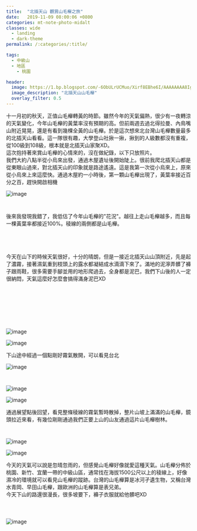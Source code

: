 ```yaml
---
title:  "北插天山 觀賞山毛櫸之旅"
date:   2019-11-09 08:00:06 +0800
categories: mt-note-photo-midalt
classes: wide
  - landing
  - dark-theme
permalink: /:categories/:title/

tags:
  - 中級山
  - 地區
    - 桃園

header:
  image: https://1.bp.blogspot.com/-6ObULrUCMuo/Xirf8EBhe6I/AAAAAAAA8Ig/9h-_sjEHJRsNPuLP_3Ltxgsf9Rhtf7lqACKgBGAsYHg/s1600/_MG_3538.JPG
  image_description: "北插天山山毛櫸"
  overlay_filter: 0.5
---
```


十一月初的秋天，正值山毛櫸轉黃的時節。雖然今年的天氣偏熱，很少有一夜轉涼的天氣變化，今年山毛櫸的黃葉率沒有預期的高。但前兩週去過北得拉曼、內鳥嘴山附近晃晃，還是有看到幾棵全黃的山毛櫸。於是這次想來北台灣山毛櫸數量最多的北插天山看看。這一隊很有趣，大學登山社揪一揪，揪到的人級數都沒有重複，從100級到108級，根本就是北插天山家聚XD。  
這次抱持著來賞山毛櫸的心情來的，沒在做紀錄，以下只放照片。  
我們大約八點半從小烏來出發，通過木屋遺址後開始陡上。很前我爬北插天山都是從東眼山過來，對北插天山的印象就是路途遙遠。這是我第一次從小烏來上，原來從小烏來上來這麼快。通過木屋約一小時後，第一顆山毛櫸出現了，黃葉率接近百分之百，趕快開啟相機

![image](https://1.bp.blogspot.com/-CLMauJSv5Z4/XirZgW3ECJI/AAAAAAAA8DM/VJ2jsdEod4o9BJx4rFQKGBZMcTufZOcQwCLcBGAsYHQ/s1600/_MG_3380.JPG)


<figure style="width: 47%" class="align-left">
  <img src="https://1.bp.blogspot.com/-CIqQS7GYiO0/Xhc3z4PIExI/AAAAAAAA7NA/OTe_YNsm2ggPu-0nFEpNsypKC6iEyKhxQCLcBGAsYHQ/s1600/_MG_3384.JPG" alt="">
  <figcaption> </figcaption>
</figure> 
<figure style="width: 47%" class="align-right">
  <img src="https://1.bp.blogspot.com/-ZOieRJoSwXk/Xhc5RWnalXI/AAAAAAAA7NM/S9o7-8TJe7Igs3t5R3DSZ6v-rxMsxB9EwCLcBGAsYHQ/s1600/_MG_3388.JPG" alt="">
  <figcaption> </figcaption>
</figure> 


後來我發現我錯了，我低估了今年山毛櫸的"花況"。越往上走山毛櫸越多，而且每一棵黃葉率都接近100%。稜線的兩側都是山毛櫸。

<figure style="width: 47%" class="align-left">
  <img src="https://1.bp.blogspot.com/-SEmGFgMOdPU/XirhxY7N1rI/AAAAAAAA8I4/b-ssRx-zV7gAMn3c_rLe0hMCc1kXCBOjwCKgBGAsYHg/s1600/_MG_3426.JPG" alt="">
  <figcaption> </figcaption>
</figure> 
<figure style="width: 47%" class="align-right">
  <img src="https://1.bp.blogspot.com/-NF97tsFLhNk/Xirh090WxNI/AAAAAAAA8I8/lT1PBXDy-nQGb-hrPZHTtJjEFLczTVGTwCKgBGAsYHg/s1600/_MG_3457.JPG" alt="">
  <figcaption> </figcaption>
</figure> 
<figure style="width: 47%" class="align-right">
  <img src="https://1.bp.blogspot.com/-ms3YoNjnqy4/XirhgzL8wzI/AAAAAAAA8Iw/dfj8tMVDpOMDtvaw7GVd_9ee7OH6Jc3XACKgBGAsYHg/s1600/_MG_3430.JPG" alt="">
  <figcaption> </figcaption>
</figure> 

<figure class="align-center">
  <img src="https://1.bp.blogspot.com/-RtPk6BTgyI0/Xhc6Xh7HsNI/AAAAAAAA7NY/a6Dk6Y1dtxUtJrQtS7OU9oxSu_M3hSAMgCLcBGAsYHQ/s1600/_MG_3415.JPG" alt="">
  <figcaption> </figcaption>
</figure> 

今天在山下的時候天氣很好，十分的晴朗，但是一接近北插天山山頂附近，先是起了濃霧，接著濕氣重到枝頭上的露水都凝結成水滴滴下來了。滿地的泥濘弄髒了褲子跟雨鞋，很多需要手腳並用的地形爬過去，全身都是泥巴，我們下山後的人一定很納悶，天氣這麼好怎麼會搞得滿身泥巴XD

<figure style="width: 47%" class="align-left">
  <img src="https://1.bp.blogspot.com/-Gl6QmzAbQBw/Xhc_d81ctcI/AAAAAAAA7N8/bjZ5KDgYJHEzZy_Xls2pu8D4eDHE1AMxACLcBGAsYHQ/s1600/_MG_3458.JPG" alt="">
  <figcaption> </figcaption>
</figure> 
<figure style="width: 47%" class="align-right">
  <img src="https://1.bp.blogspot.com/-MYaFYzGgjyA/XhdAwTo1_aI/AAAAAAAA7OI/Pqw2s0TQhmkI-38EB-tiJgGaPyaXcsoOwCLcBGAsYHQ/s1600/_MG_3459.JPG" alt="">
  <figcaption> </figcaption>
</figure> 
<figure style="width: 47%" class="align-right">
  <img src="https://1.bp.blogspot.com/-Q0kIKhfEq40/XhdDdks2yNI/AAAAAAAA7Oc/pinB1NwdXkUuuuwMdWMJOt_IN9qY3BRTQCLcBGAsYHQ/s1600/_MG_3497.JPG" alt="">
  <figcaption> </figcaption>
</figure> 

<figure class="align-center">
  <img src="https://1.bp.blogspot.com/-4Jp8ioTgCgg/XhdBir13xXI/AAAAAAAA7OQ/Sv5h0qeTjisatL2ygsTan02sG3L0tVx5QCLcBGAsYHQ/s1600/_MG_3466.JPG" alt="">
  <figcaption> </figcaption>
</figure> 

<figure style="width: 47%" class="align-left">
  <img src="https://1.bp.blogspot.com/-Q0kIKhfEq40/XhdDdks2yNI/AAAAAAAA7Oc/pinB1NwdXkUuuuwMdWMJOt_IN9qY3BRTQCLcBGAsYHQ/s1600/_MG_3497.JPG" alt="">
  <figcaption> </figcaption>
</figure> 
<figure style="width: 47%" class="align-right">
  <img src="https://1.bp.blogspot.com/-mataafITMfE/XhdEugSDE_I/AAAAAAAA7Oo/DFoH3zvQpVo-uKhVn9UwzSrJDx-ep9e0gCLcBGAsYHQ/s1600/_MG_3498.JPG" alt="">
  <figcaption> </figcaption>
</figure> 

<figure style="width: 47%" class="align-left">
  <img src="https://1.bp.blogspot.com/-qBx1TTbg-qA/XirvuePsqEI/AAAAAAAA8Jc/BnBQL8Lw8o8SV-YdtLsWtQUrdX_V7gRoQCKgBGAsYHg/s1600/_MG_3472.JPG" alt="">
  <figcaption> </figcaption>
</figure> 
<figure style="width: 47%" class="align-right">
  <img src="https://1.bp.blogspot.com/-jo5q39tR2KQ/XirvuXDmNuI/AAAAAAAA8Jc/_NBHAL3kvWMV0OlfqepzmSxA31aa7wnHQCKgBGAsYHg/s1600/_MG_3484.JPG" alt="">
  <figcaption> </figcaption>
</figure> 


![image](https://1.bp.blogspot.com/-g32wgVI7AbM/XirVO7FWXLI/AAAAAAAA8DA/wkbywlB9gcQZ512WimlFS6f1V2fNDm8UgCLcBGAsYHQ/s1600/_MG_3512.JPG)

![image](https://1.bp.blogspot.com/-tkGDVPkyepY/XhdJ3Rw0tMI/AAAAAAAA7PI/mmqpeiGJOAAB5VtavQ7V-s1I5yOb-nz_wCLcBGAsYHQ/s1600/_MG_3528.JPG)

下山途中經過一個點剛好霧氣散開，可以看見台北

![image](https://1.bp.blogspot.com/-EhY1P2bBkq0/XhdKMOcOFcI/AAAAAAAA7PQ/Wltt5unhFA4IAhO1E03aUP2_XqiEbrkTQCLcBGAsYHQ/s1600/_MG_3537.JPG)

<figure style="width: 47%" class="align-left">
  <img src="https://1.bp.blogspot.com/-fLwEnOswHrI/XirwnUwAvtI/AAAAAAAA8Jw/CACk79JhGgoKeX0rGdD6Mya3nRmi9AYIQCKgBGAsYHg/s1600/_MG_3534.JPG" alt="">
  <figcaption> </figcaption>
</figure> 
<figure style="width: 47%" class="align-right">
  <img src="https://1.bp.blogspot.com/-0VsPH6Uk-mE/XirwK7XILnI/AAAAAAAA8Jk/xy3OZO4O_a4LV0OuRQ359ASKk3o-4gFywCKgBGAsYHg/s1600/_MG_3533.JPG" alt="">
  <figcaption> </figcaption>
</figure> 

![image](https://1.bp.blogspot.com/-0VsPH6Uk-mE/XirwK7XILnI/AAAAAAAA8Jk/xy3OZO4O_a4LV0OuRQ359ASKk3o-4gFywCKgBGAsYHg/s1600/_MG_3533.JPG)

![image](https://1.bp.blogspot.com/-rBDqx79TxBQ/XhdMgtlWmoI/AAAAAAAA7Pc/bWYSWhliqUMa5S_SoHZ96jqld81kbPkjwCLcBGAsYHQ/s1600/_MG_3538.JPG)

通過展望點後回望，看見整條稜線的霧氣暫時散掉，整片山坡上滿滿的山毛櫸，鏡頭拉近來看，有幾位剛剛通過我們正要上山的山友通過這片山毛櫸樹林。

<figure style="width: 47%" class="align-left">
  <img src="https://1.bp.blogspot.com/-abygctu0Z-Y/XirxW9B277I/AAAAAAAA8KA/9LcQ4FeS4bocwAowRDphE2wFOn2SDm9NACKgBGAsYHg/s1600/_MG_3558.JPG" alt="">
  <figcaption> </figcaption>
</figure> 
<figure style="width: 47%" class="align-right">
  <img src="https://1.bp.blogspot.com/-OsJWRLe0Hn4/XirxW_l4ApI/AAAAAAAA8KA/_u19KAQt8m456yVhThS5docAxjAw4A2SgCKgBGAsYHg/s1600/_MG_3563.JPG" alt="">
  <figcaption> </figcaption>
</figure> 

![image](https://1.bp.blogspot.com/-istXnqnzTW4/XirxWyeTBVI/AAAAAAAA8KA/2NcIXeo8hPo2S6Egv8dHRyMtQ_sff3qegCKgBGAsYHg/s1600/_MG_3574.JPG)

![image](https://1.bp.blogspot.com/-rq8MeRByp10/XirxW72yN2I/AAAAAAAA8KA/us2xKvO9XjUNlLDlz2fgCrbOgaMl48pxACKgBGAsYHg/s1600/_MG_3542.JPG)

今天的天氣可以說是忽晴忽雨的，但感覺山毛櫸好像就愛這種天氣。山毛櫸分佈於桃園、新竹、宜蘭一帶的中級山區，通常找在海拔1500公尺以上的稜線上，好像濕冷的環境就可以看見山毛櫸的蹤跡。台灣的山毛櫸算是冰河孑遺生物，又稱台灣水青岡、早田山毛櫸，跟歐洲的山毛櫸算是表兄弟。  
今天下山的路還很漫長，很多坡要下，褲子衣服就給他髒吧XD



<figure style="width: 47%" class="align-left">
  <img src="https://1.bp.blogspot.com/-Gc_CYhLVQkg/XhdOGhTFP9I/AAAAAAAA7Ps/0cBaJleUhIQmT6wM_mOj8m1BSIpmMKnfgCLcBGAsYHQ/s1600/_MG_3607.JPG" alt="">
  <figcaption> </figcaption>
</figure> 
<figure style="width: 47%" class="align-right">
  <img src="https://1.bp.blogspot.com/-2kh8Be0CJ5E/XiryhspXMzI/AAAAAAAA8KM/sGqBXl8oTtQ1pSvJNwdEuFId1DDpE1xRwCKgBGAsYHg/s1600/_MG_3598.JPG" alt="">
  <figcaption> </figcaption>
</figure> 
<figure style="width: 47%" class="align-right">
  <img src="https://1.bp.blogspot.com/-_IPKDB31Log/XiryhuFjC7I/AAAAAAAA8KM/bNCEGvq72p4P4sKUVdyasix2-LSDlWUuACKgBGAsYHg/s1600/_MG_3600.JPG" alt="">
  <figcaption> </figcaption>
</figure> 

![image](https://1.bp.blogspot.com/-it0M5yXGUXk/XiryhqZVLdI/AAAAAAAA8KM/s2jBni_X9CsSbWWeHrGcEA7rssl1V6kBQCKgBGAsYHg/s1600/_MG_3604.JPG)



<figure style="width: 47%" class="align-left">
  <img src="https://1.bp.blogspot.com/-LhIBkcPHNl4/Xiryhnnd35I/AAAAAAAA8KM/ELysrQX8xdE0dh7qqkD_6FNBL1Avu-NEwCKgBGAsYHg/s1600/_MG_3601.JPG" alt="">
  <figcaption> </figcaption>
</figure> 
<figure style="width: 47%" class="align-right">
  <img src="https://1.bp.blogspot.com/-hhRIX8bIU_c/XiryhoRNciI/AAAAAAAA8KM/uW0l5N0PNmooESwSp8mSeSiI2UEjcr6MACKgBGAsYHg/s1600/_MG_3614.JPG" alt="">
  <figcaption> </figcaption>
</figure> 
